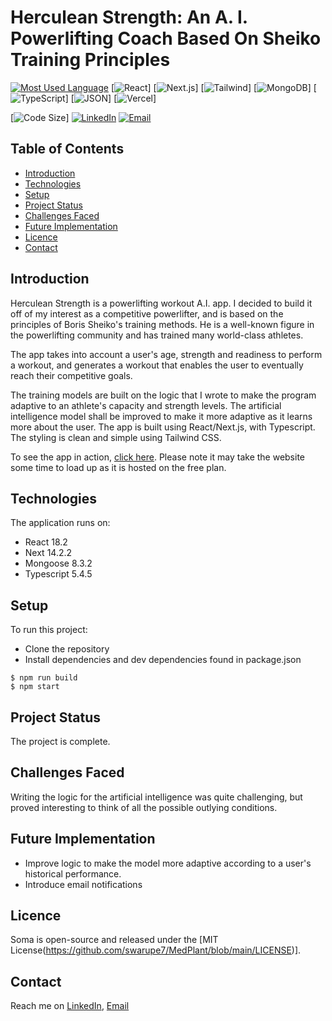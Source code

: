 # Herculean Strength: An A. I. Powerlifting Coach Based On Sheiko Training Principles

[![Most Used Language](https://img.shields.io/github/languages/top/athenacats/herculean-strength?style=for-the-badge)](https://github.com/athenacats/herculean-strength)
[![React](https://img.shields.io/badge/React-20232A?style=for-the-badge&logo=react&logoColor=61DAFB)]
[![Next.js](https://img.shields.io/badge/next%20js-000000?style=for-the-badge&logo=nextdotjs&logoColor=white)]
[![Tailwind](https://img.shields.io/badge/Tailwind_CSS-38B2AC?style=for-the-badge&logo=tailwind-css&logoColor=white)]
[![MongoDB](https://img.shields.io/badge/MongoDB-4EA94B?style=for-the-badge&logo=mongodb&logoColor=white)]
[![TypeScript](https://img.shields.io/badge/TypeScript-007ACC?style=for-the-badge&logo=typescript&logoColor=white)]
[![JSON](https://img.shields.io/badge/json-5E5C5C?style=for-the-badge&logo=json&logoColor=white)]
[![Vercel](https://img.shields.io/badge/Vercel-000000?style=for-the-badge&logo=vercel&logoColor=white)]


[![Code Size](https://img.shields.io/github/languages/code-size/athenacats/herculean-strength?color=9cf&style=for-the-badge)]
[![LinkedIn](https://img.shields.io/badge/LinkedIn-0077B5?style=for-the-badge&logo=linkedin&logoColor=white)](https://www.linkedin.com/in/esther-lonyangapuo/)
[![Email](https://img.shields.io/badge/Gmail-D14836?style=for-the-badge&logo=gmail&logoColor=white)](mailto:chenalonya@gmail.com)

## Table of Contents

- [Introduction](#introduction)
- [Technologies](#technologies)
- [Setup](#setup)
- [Project Status](#project-status)
- [Challenges Faced](#challenges-faced)
- [Future Implementation](#future-implementation)
- [Licence](#licence)
- [Contact](#contact)

## Introduction

Herculean Strength is a powerlifting workout A.I. app. I decided to build it off of my interest as a competitive powerlifter, and is based on the principles of Boris Sheiko's training methods. He is a well-known figure in the powerlifting community and has trained many world-class athletes.

The app takes into account a user's age, strength and readiness to perform a workout, and generates a workout that enables the user to eventually reach their competitive goals.

The training models are built on the logic that I wrote to make the program adaptive to an athlete's capacity and strength levels. The artificial intelligence model shall be improved to make it more adaptive as it learns more about the user. The app is built using React/Next.js, with Typescript. The styling is clean and simple using Tailwind CSS.

To see the app in action, [click here](https://herculean-strength.vercel.app/). Please note it may take the website some time to load up as it is hosted on the free plan.

## Technologies

The application runs on:
- React 18.2
- Next 14.2.2
- Mongoose 8.3.2
- Typescript 5.4.5

## Setup

To run this project:
- Clone the repository
- Install dependencies and dev dependencies found in package.json

```
$ npm run build
$ npm start
```

## Project Status

The project is complete.

## Challenges Faced

Writing the logic for the artificial intelligence was quite challenging, but proved interesting to think of all the possible outlying conditions.

## Future Implementation

- Improve logic to make the model more adaptive according to a user's historical performance.
- Introduce email notifications 

## Licence

Soma is open-source and released under the [MIT License(https://github.com/swarupe7/MedPlant/blob/main/LICENSE)].

## Contact

Reach me on
[LinkedIn](https://www.linkedin.com/in/esther-lonyangapuo/), 
[Email](mailto:chenalonya@gmail.com)
